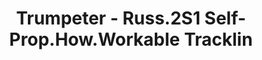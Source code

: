 ---
layout: product
title: "Trumpeter - Russ.2S1 Self-Prop.How.Workable Tracklin"
price: "1950" 
desc: "N/A"
img_path: "/assets/img/TRU02060.jpg"
brand: "N/A"
available: false
special_offer: false
new: false
soon: false
cat: "010000"
subcat: "013400"
subsubcat: "0N/A"
sifra: "TRU02060"
popular: true
---
